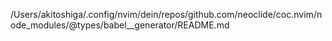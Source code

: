 /Users/akitoshiga/.config/nvim/dein/repos/github.com/neoclide/coc.nvim/node_modules/@types/babel__generator/README.md